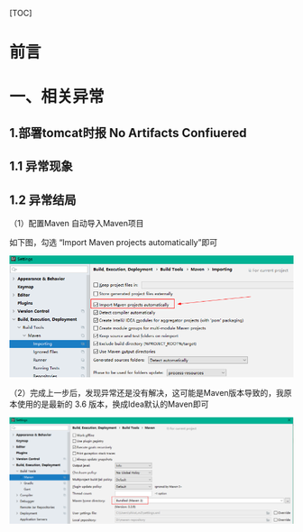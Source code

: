 [TOC]





# 前言







# 一、相关异常

## 1.部署tomcat时报 No Artifacts Confiuered

## 1.1 异常现象





## 1.2 异常结局

（1）配置Maven 自动导入Maven项目

如下图，勾选 “Import Maven projects automatically”即可

![1560760029383](images/1560760029383.png)





（2）完成上一步后，发现异常还是没有解决，这可能是Maven版本导致的，我原本使用的是最新的 3.6 版本，换成Idea默认的Maven即可



![1560760361545](images/1560760361545.png)



























